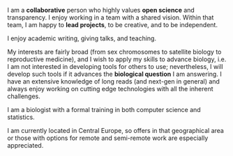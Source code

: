 
I am a **collaborative** person who highly values **open science** and transparency. I enjoy working in a team with a shared vision. Within that team, I am happy to **lead projects**, to be creative, and to be independent. 

I enjoy academic writing, giving talks, and teaching.

My interests are fairly broad (from sex chromosomes to satellite biology to reproductive medicine), and I wish to apply my skills to advance biology, i.e. I am not interested in developing tools for others to use; nevertheless, I will develop such tools if it advances the **biological question** I am answering. I have an extensive knowledge of long reads (and next-gen in general) and always enjoy working on cutting edge technologies with all the inherent challenges.  

I am a biologist with a formal training in both computer science and statistics. 

I am currently located in Central Europe, so offers in that geographical area or those with options for remote and semi-remote work are especially appreciated. 



